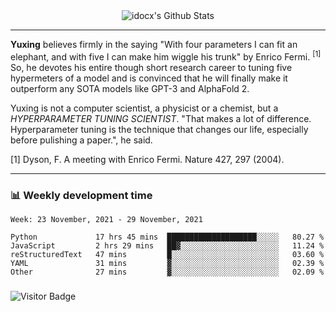 <div align="center">
    <img align="center" src="https://github-readme-stats.vercel.app/api?username=idocx&show_icons=true&count_private=true&hide_border=true" alt="idocx's Github Stats"></img>
</div>

---

**Yuxing** believes firmly in the saying "With four parameters I can fit an elephant, and with five I can make him wiggle his trunk" by Enrico Fermi. <sup>[1]</sup> So, he devotes his entire though short research career to tuning five hypermeters of a model and is convinced that he will finally make it outperform any SOTA models like GPT-3 and AlphaFold 2.

Yuxing is not a computer scientist, a physicist or a chemist, but a *HYPERPARAMETER TUNING SCIENTIST*. "That makes a lot of difference. Hyperparameter tuning is the technique that changes our life, especially before pulishing a paper.", he said.

[1] Dyson, F. A meeting with Enrico Fermi. Nature 427, 297 (2004).


---

### 📊 Weekly development time
<!--START_SECTION:waka-->
```text
Week: 23 November, 2021 - 29 November, 2021

Python             17 hrs 45 mins  ████████████████████░░░░░   80.27 % 
JavaScript         2 hrs 29 mins   ██▓░░░░░░░░░░░░░░░░░░░░░░   11.24 % 
reStructuredText   47 mins         █░░░░░░░░░░░░░░░░░░░░░░░░   03.60 % 
YAML               31 mins         ▓░░░░░░░░░░░░░░░░░░░░░░░░   02.39 % 
Other              27 mins         ▓░░░░░░░░░░░░░░░░░░░░░░░░   02.09 % 
```
<!--END_SECTION:waka-->

### 

![Visitor Badge](https://visitor-badge.laobi.icu/badge?page_id=idocx.idocx)
